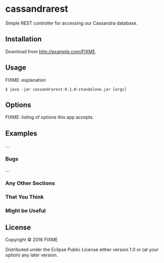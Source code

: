 # cassandrarest

Simple REST controller for accessing our Cassandra database.

## Installation

Download from http://example.com/FIXME.

## Usage

FIXME: explanation

    $ java -jar cassandrarest-0.1.0-standalone.jar [args]

## Options

FIXME: listing of options this app accepts.

## Examples

...

### Bugs

...

### Any Other Sections
### That You Think
### Might be Useful

## License

Copyright © 2016 FIXME

Distributed under the Eclipse Public License either version 1.0 or (at
your option) any later version.
